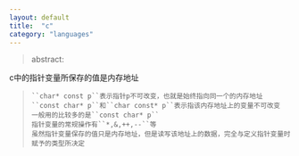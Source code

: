 ```yaml
---
layout: default
title:  "c"
category: "languages"
---
```

> abstract:

c中的指针变量所保存的值是内存地址
>     ``char* const p``表示指针p不可改变，也就是始终指向同一个的内存地址
>     ``const char* p``和``char const* p``表示指该内存地址上的变量不可改变
>     一般用的比较多的是``const char* p``
>     指针变量的常规操作有``*,&,++,--``等
>     虽然指针变量保存的值只是内存地址，但是读写该地址上的数据，完全与定义指针变量时赋予的类型所决定
 
